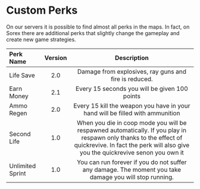 # Custom Perks

On our servers it is possible to find almost all perks in the maps. In fact, on Sorex there are additional perks that slightly change the gameplay and create new game strategies.

| Perk Name | Version | Description |
| :------------|:-------------:|:-------------:| 
| Life Save | 2.0 | Damage from explosives, ray guns and fire is reduced. |
| Earn Money | 2.1 | Every 15 seconds you will be given 100 points |
| Ammo Regen | 2.0 | Every 15 kill the weapon you have in your hand will be filled with ammunition |
| Second Life | 1.0 | When you die in coop mode you will be respawned automatically. If you play in respawn only thanks to the effect of quickrevive. In fact the perk will also give you the quickrevive senon you own it |
| Unlimited Sprint | 1.0 | You can run forever if you do not suffer any damage. The moment you take damage you will stop running. |